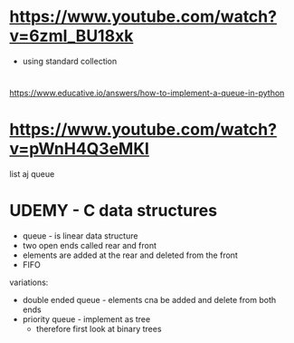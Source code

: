 # https://www.youtube.com/watch?v=6zmI_BU18xk
- using standard collection

#
https://www.educative.io/answers/how-to-implement-a-queue-in-python

# https://www.youtube.com/watch?v=pWnH4Q3eMKI
list aj queue


# UDEMY - C data structures
- queue - is linear data structure
- two open ends called rear and front
- elements are added at the rear and deleted from the front
- FIFO

variations:
- double ended queue - elements cna be added and delete from both ends
- priority queue - implement as tree
  - therefore first look at binary trees




